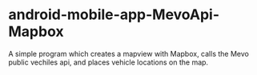 # android-mobile-app-MevoApi-Mapbox
A simple program which creates a mapview with Mapbox, calls the Mevo public vechiles api, and places vehicle locations on the map.

